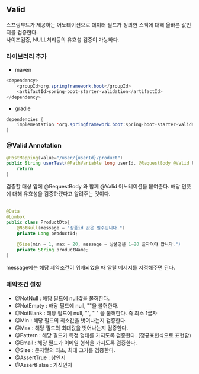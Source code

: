 ## Valid

스프링부트가 제공하는 어노테이션으로 데이터 필드가 정의한 스펙에 대해 올바른 값인지를 검증한다.<br>
사이즈검증, NULL처리등의 유효성 검증이 가능하다.

### 라이브러리 추가
- maven
```java
<dependency> 
    <groupId>org.springframework.boot</groupId> 
    <artifactId>spring-boot-starter-validation</artifactId> 
</dependency>
```

- gradle
```java
dependencies {
	implementation 'org.springframework.boot:spring-boot-starter-validation'
}
```

### @Valid Annotation
```java
@PostMapping(value="/user/{userId}/product")
public String userTest(@PathVariable long userId, @RequestBody @Valid ProductDto dto) {
	return
}
```

검증할 대상 앞에 @RequestBody 와 함께 @Valid 어노테이션을 붙여준다. 해당 인풋에 대해 유효성을 검증하겠다고 알려주는 것이다.<br><br>

```java
@Data
@Lombok
public class ProductDto{
	@NotNull(message = "상품id 값은 필수입니다.")
	private Long productId;
	
	@Size(min = 1, max = 20, message = 상품명은 1~20 글자여야 합니다.")
	private String productName;
}
```

message에는 해당 제약조건이 위배되었을 때 알릴 메세지를 지정해주면 된다.

### 제약조건 설정
- @NotNull : 해당 필드에 null값을 불허한다.
- @NotEmpty : 해당 필드에 null, ""을 불허한다.
- @NotBlank : 해당 필드에 null, "", " " 을 불허한다. 즉 최소 1글자
- @Min : 해당 필드의 최소값을 벗어나는지 검증한다.
- @Max : 해당 필드의 최대값을 벗어나는지 검증한다.
- @Pattern : 해당 필드가 특정 형태를 가지도록 검증한다. (정규표현식으로 표현함)
- @Email : 해당 필드가 이메일 형식을 가지도록 검증한다.
- @Size : 문자열의 최소, 최대 크기를 검증한다.
- @AssertTrue : 참인지
- @AssertFalse : 거짓인지
